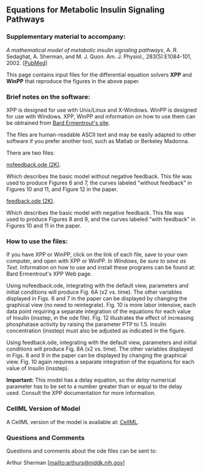 ## Equations for Metabolic Insulin Signaling Pathways

### Supplementary material to accompany:

*A mathematical model of metabolic insulin signaling pathways*, A. R. Sedaghat, A. Sherman, and M. J. Quon. Am. J. Physiol., 283(5):E1084-101, 2002. [[PubMed]](https://pubmed.ncbi.nlm.nih.gov/12376338/)

This page contains input files for the differential equation solvers __XPP__ and __WinPP__ that reproduce the figures in the above paper.

### Brief notes on the software:

XPP is designed for use with Unix/Linux and X-Windows. WinPP is designed for use with Windows. XPP, WinPP and information on how to use them can be obtrained from [Bard Ermentrout's site](http://www.math.pitt.edu/~bard/xpp/xpp.html).

The files are human-readable ASCII text and may be easily adapted to other software if you prefer another tool, such as Matlab or Berkeley Madonna.

There are two files:

[nofeedback.ode (2K)](nofeedback.ode).

Which describes the basic model without negative feedback.
This file was used to produce Figures 6 and 7, the curves labeled "without feedback" in Figures 10 and 11, and Figure 12 in the paper.

[feedback.ode (2K)](feedback.ode).

Which describes the basic model with negative feedback.
This file was used to produce Figures 8 and 9, and the curves labeled "with feedback" in Figures 10 and 11 in the paper.

### How to use the files:

If you have XPP or WinPP, click on the link of each file, save to your own computer, and open with XPP or WinPP. *In Windows, be sure to save as Text*. Information on how to use and install these programs can be found at: Bard Ermentrout's XPP Web page.

Using nofeedback.ode, integrating with the default view, parameters and initial conditions will produce Fig. 6A (x2 vs. time). The other variables displayed in Figs. 6 and 7 in the paper can be displayed by changing the graphical view (no need to reintegrate). Fig. 10 is more labor intensive, each data point requiring a separate integration of the equations for each value of Insulin (insstep, in the ode file). Fig. 12 illustrates the effect of increasing phosphatase activity by raising the parameter PTP to 1.5. Insulin concentration (insstep) must also be adjusted as indicated in the figure.

Using feedback.ode, integrating with the default view, parameters and initial conditions will produce Fig. 8A (x2 vs. time). The other variables displayed in Figs. 8 and 9 in the paper can be displayed by changing the graphical view. Fig. 10 again requires a separate integration of the equations for each value of Insulin (insstep).  

__Important:__ This model has a delay equation, so the *delay* numerical parameter has to be set to a number greater than or equal to the delay used.  Consult the XPP documentation for more information.


### CellML Version of Model

A CellML version of the model is available at: [CellML](http://models.cellml.org/cellml).

### Questions and Comments
Questions and comments about the ode files can be sent to:

Arthur Sherman
[[mailto:arthurs@niddk.nih.gov]](arthurs@niddk.nih.gov)
